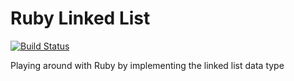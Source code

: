 # Ruby Linked List

[![Build Status](https://travis-ci.org/SkippyZA/ruby-linked-list.svg?branch=master)](https://travis-ci.org/SkippyZA/ruby-linked-list)

Playing around with Ruby by implementing the linked list data type
